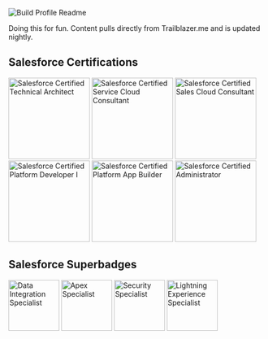 ![Build Profile Readme](https://github.com/dcinzona/dcinzona/workflows/Build%20Profile%20Readme/badge.svg)

Doing this for fun. Content pulls directly from Trailblazer.me and is updated nightly.

## Salesforce Certifications

 <a href="https://trailhead.salesforce.com/credentials/technicalarchitect" target="_blank"><img src="https://drm--c.na114.content.force.com/servlet/servlet.ImageServer?id=0153k00000A5Mtp&oid=00DF0000000gZsu&lastMod=1617268403000" width="160" title="Salesforce Certified Technical Architect" alt="Salesforce Certified Technical Architect" data-description="Certified Technical Architects possess broad knowledge across multiple development platforms. They use their skills and experience to assess customer requirements and architecture, then use that knowledge to design secure, high-performance technical solutions that maximize the potential of the Salesforce Platform."></a>  <a href="https://trailhead.salesforce.com/credentials/servicecloudconsultant" target="_blank"><img src="https://drm--c.na114.content.force.com/servlet/servlet.ImageServer?id=0153k00000A5Mtn&oid=00DF0000000gZsu&lastMod=1617268355000" width="160" title="Salesforce Certified Service Cloud Consultant" alt="Salesforce Certified Service Cloud Consultant" data-description="Certified Service Cloud Consultants are experts at designing and implementing Service Cloud solutions that are sustainable and scalable, meet customer business requirements, and contribute to long-term customer success."></a>  <a href="https://trailhead.salesforce.com/credentials/salescloudconsultant" target="_blank"><img src="https://drm--c.na114.content.force.com/servlet/servlet.ImageServer?id=0153k00000A5Mtm&oid=00DF0000000gZsu&lastMod=1617268326000" width="160" title="Salesforce Certified Sales Cloud Consultant" alt="Salesforce Certified Sales Cloud Consultant" data-description="Certified Sales Cloud Consultants are trained to design and implement Sales Cloud solutions that are sustainable, scalable, and contribute to long-term customer success."></a>  <a href="https://trailhead.salesforce.com/credentials/platformdeveloperi" target="_blank"><img src="https://drm--c.na114.content.force.com/servlet/servlet.ImageServer?id=0153k00000A5Mtz&oid=00DF0000000gZsu&lastMod=1617268528000" width="160" title="Salesforce Certified Platform Developer I" alt="Salesforce Certified Platform Developer I" data-description="Certified Platform Developer I (PDI) developers understand how to develop and deploy custom business logic and custom interfaces using the programmatic capabilities of the Lightning Platform.  They know when to use declarative versus programmatic methods, and can extend the Lightning Platform using Apex and Visualforce."></a>  <a href="https://trailhead.salesforce.com/credentials/platformappbuilder" target="_blank"><img src="https://drm--c.na114.content.force.com/servlet/servlet.ImageServer?id=0153k00000A5Mtl&oid=00DF0000000gZsu&lastMod=1617268490000" width="160" title="Salesforce Certified Platform App Builder" alt="Salesforce Certified Platform App Builder" data-description="Certified Platform App Builders have the skills and knowledge to design, build, and implement custom applications using the declarative customization capabilities of the Salesforce Platform."></a>  <a href="https://trailhead.salesforce.com/credentials/administrator" target="_blank"><img src="https://drm--c.na114.content.force.com/servlet/servlet.ImageServer?id=0153k00000A5Mu5&oid=00DF0000000gZsu&lastMod=1617267801000" width="160" title="Salesforce Certified Administrator" alt="Salesforce Certified Administrator" data-description="Certified Administrators are Salesforce pros who are always looking for ways to help their companies get even more out of the Salesforce Platform through additional features and capabilities."></a> 

## Salesforce Superbadges 

 <a href="https://trailhead.salesforce.com/content/learn/superbadges/superbadge_integration" target="_blank"><img src="https://res.cloudinary.com/hy4kyit2a/f_auto,fl_lossy,q_70/learn/superbadges/superbadge_integration/109b07c27bdad837c3c0776db69650c1_badge.png" width="100" title="Data Integration Specialist" alt="Data Integration Specialist" data-description="Demonstrate your integration skills by synchronizing external data systems and Salesforce."></a>  <a href="https://trailhead.salesforce.com/content/learn/superbadges/superbadge_apex" target="_blank"><img src="https://res.cloudinary.com/hy4kyit2a/f_auto,fl_lossy,q_70/learn/superbadges/superbadge_apex/2d3426c48dc056fd5c083ecb5cb66a56_badge.png" width="100" title="Apex Specialist" alt="Apex Specialist" data-description="Use integration and business logic to push your Apex coding skills to the limit."></a>  <a href="https://trailhead.salesforce.com/content/learn/superbadges/superbadge_security" target="_blank"><img src="https://res.cloudinary.com/hy4kyit2a/f_auto,fl_lossy,q_70/learn/superbadges/superbadge_security/2cb1e61a5ef594182a9a6a0b26862b5f_badge.png" width="100" title="Security Specialist" alt="Security Specialist" data-description="Flex your security muscles by locking down permissions and tracking changes."></a>  <a href="https://trailhead.salesforce.com/content/learn/superbadges/superbadge_lex" target="_blank"><img src="https://res.cloudinary.com/hy4kyit2a/f_auto,fl_lossy,q_70/learn/superbadges/superbadge_lex/fec7e5aa3aa903ae95c273fa29098f26_badge.png" width="100" title="Lightning Experience Specialist" alt="Lightning Experience Specialist" data-description="Power up your sales reps with a super-charged interface and process automation."></a> 


